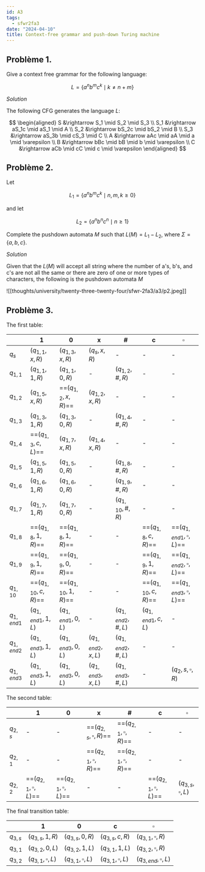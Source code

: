 ```yaml
---
id: A3
tags:
  - sfwr2fa3
date: "2024-04-10"
title: Context-free grammar and push-down Turing machine
---
```


## Problème 1.

Give a context free grammar for the following language:

$$
L = \{a^nb^mc^k \mid k \neq n + m\}
$$

_Solution_

The following CFG generates the language $L$:

$$
\begin{aligned}
S &\rightarrow S_1 \mid S_2 \mid S_3 \\
S_1 &\rightarrow aS_1c \mid aS_1 \mid A \\
S_2 &\rightarrow bS_2c \mid bS_2 \mid B \\
S_3 &\rightarrow aS_3b \mid cS_3 \mid C \\
A &\rightarrow aAc \mid aA \mid a \mid \varepsilon \\
B &\rightarrow bBc \mid bB \mid b \mid \varepsilon \\
C &\rightarrow aCb \mid cC \mid c \mid \varepsilon
\end{aligned}
$$

## Problème 2.

Let

$$
L_1 =\{a^nb^mc^k \mid n,m,k \geq 0\}
$$

and let

$$
L_2 = \{a^nb^nc^n \mid n \geq 1\}
$$

Complete the pushdown automata $M$ such that $L(M) = L_1 - L_2$, where $\Sigma = \{a,b,c\}$.

_Solution_

Given that the $L(M)$ will accept all string where the number of a's, b's, and c's are not all the same or there are zero of one or more types of characters, the following is the pushdown automata $M$

![[thoughts/university/twenty-three-twenty-four/sfwr-2fa3/a3/p2.jpeg]]

## Problème 3.

The first table:

|              | 1                    | 0                    | x                  | #                   | c                    | $\square$                      |
| ------------ | -------------------- | -------------------- | ------------------ | ------------------- | -------------------- | ------------------------------ |
| $q_{s}$      | $(q_{1,1}, x, R)$    | $(q_{1,3}, x, R)$    | $(q_{s}, x, R)$    | -                   | -                    | -                              |
| $q_{1,1}$    | $(q_{1,1},1,R)$      | $(q_{1,1},0,R)$      | -                  | $(q_{1,2}, \#, R)$  | -                    | -                              |
| $q_{1,2}$    | $(q_{1,5},x,R)$      | ==$(q_{1,2},x,R)$==  | $(q_{1,2}, x, R)$  | -                   | -                    | -                              |
| $q_{1,3}$    | $(q_{1,3},1,R)$      | $(q_{1,3},0,R)$      | -                  | $(q_{1,4}, \#, R)$  | -                    | -                              |
| $q_{1,4}$    | ==$(q_{1,3},c,L)$==  | $(q_{1,7},x,R)$      | $(q_{1,4}, x, R)$  | -                   | -                    | -                              |
| $q_{1,5}$    | $(q_{1,5},1,R)$      | $(q_{1,5},0,R)$      | -                  | $(q_{1,8},\#,R)$    | -                    | -                              |
| $q_{1,6}$    | $(q_{1,6},1,R)$      | $(q_{1,6},0,R)$      | -                  | $(q_{1,9},\#,R)$    | -                    | -                              |
| $q_{1,7}$    | $(q_{1,7},1,R)$      | $(q_{1,7},0,R)$      | -                  | $(q_{1,10},\#,R)$   | -                    | -                              |
| $q_{1,8}$    | ==$(q_{1,8},1,R)$==  | ==$(q_{1,8},1,R)$==  | -                  | -                   | ==$(q_{1,8}, c,R)$== | ==$(q_{1,end1}, \square, L)$== |
| $q_{1,9}$    | ==$(q_{1,9},1,R)$==  | ==$(q_{1,9},0,R)$==  | -                  | -                   | ==$(q_{1,9},1,R)$==  | ==$(q_{1,end2}, \square, L)$== |
| $q_{1,10}$   | ==$(q_{1,10},c,R)$== | ==$(q_{1,10},1,R)$== | -                  | -                   | ==$(q_{1,10},c,R)$== | ==$(q_{1,end3}, \square, L)$== |
| $q_{1,end1}$ | $(q_{1,end1},1,L)$   | $(q_{1,end1},0,L)$   | -                  | $(q_{1,end2},\#,L)$ | $(q_{1,end1},c,L)$   | -                              |
| $q_{1,end2}$ | $(q_{1,end3},1,L)$   | $(q_{1,end3},0,L)$   | $(q_{1,end2},x,L)$ | $(q_{1,end2},\#,L)$ | -                    | -                              |
| $q_{1,end3}$ | $(q_{1,end3},1,L)$   | $(q_{1,end3},0,L)$   | $(q_{1,end3},x,L)$ | $(q_{1,end3},\#,L)$ | -                    | $(q_{2},s,\square,R)$          |

The second table:

|           | 1                         | 0                         | x                           | #                           | c                         | $\square$               |
| --------- | ------------------------- | ------------------------- | --------------------------- | --------------------------- | ------------------------- | ----------------------- |
| $q_{2,s}$ | -                         | -                         | ==$(q_{2,s}, \square, R)$== | ==$(q_{2,1}, \square, R)$== | -                         | -                       |
| $q_{2,1}$ | -                         | -                         | ==$(q_{2,1}, \square, R)$== | ==$(q_{2,1}, \square, R)$== | -                         | -                       |
| $q_{2,2}$ | ==$(q_{2,1},\square,L)$== | ==$(q_{2,1},\square,L)$== | -                           | -                           | ==$(q_{2,1},\square,L)$== | $(q_{3,s}, \square, L)$ |

The final transition table:

|           | 1                       | 0                       | c                       | $\square$                 |
| --------- | ----------------------- | ----------------------- | ----------------------- | ------------------------- |
| $q_{3,s}$ | $(q_{3,s},1,R)$         | $(q_{3,s},0,R)$         | $(q_{3,s},c,R)$         | $(q_{3,1},\square,R)$     |
| $q_{3,1}$ | $(q_{3,2}, 0, L)$       | $(q_{3,2}, 1, L)$       | $(q_{3,1}, 1, L)$       | $(q_{3,2},\square,R)$     |
| $q_{3,2}$ | $(q_{3,1}, \square, L)$ | $(q_{3,1}, \square, L)$ | $(q_{3,1}, \square, L)$ | $(q_{3,end}, \square, L)$ |
